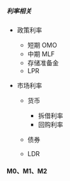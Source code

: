 ##### 利率相关

* 政策利率

  * 短期 OMO
  * 中期 MLF
  * 存储准备金
  * LPR 

* 市场利率

  * 货币
    * 拆借利率
    * 回购利率

  * 债券
  * LDR

#### M0、M1、M2


